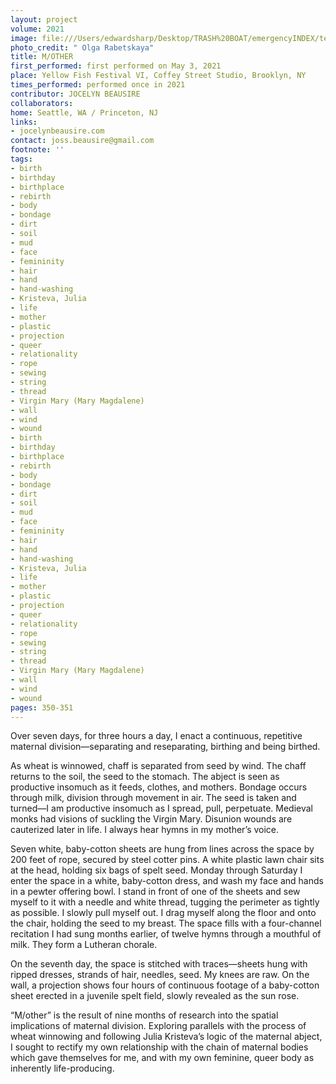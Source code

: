 ```yaml
---
layout: project
volume: 2021
image: file:///Users/edwardsharp/Desktop/TRASH%20BOAT/emergencyINDEX/ten_plus/guts/Links/1665417146607__m_other--Jocelyn_Beausire.jpg
photo_credit: " Olga Rabetskaya"
title: M/OTHER
first_performed: first performed on May 3, 2021
place: Yellow Fish Festival VI, Coffey Street Studio, Brooklyn, NY
times_performed: performed once in 2021
contributor: JOCELYN BEAUSIRE
collaborators:
home: Seattle, WA / Princeton, NJ
links:
- jocelynbeausire.com
contact: joss.beausire@gmail.com
footnote: ''
tags:
- birth
- birthday
- birthplace
- rebirth
- body
- bondage
- dirt
- soil
- mud
- face
- femininity
- hair
- hand
- hand-washing
- Kristeva, Julia
- life
- mother
- plastic
- projection
- queer
- relationality
- rope
- sewing
- string
- thread
- Virgin Mary (Mary Magdalene)
- wall
- wind
- wound
- birth
- birthday
- birthplace
- rebirth
- body
- bondage
- dirt
- soil
- mud
- face
- femininity
- hair
- hand
- hand-washing
- Kristeva, Julia
- life
- mother
- plastic
- projection
- queer
- relationality
- rope
- sewing
- string
- thread
- Virgin Mary (Mary Magdalene)
- wall
- wind
- wound
pages: 350-351
---
```


Over seven days, for three hours a day, I enact a continuous, repetitive maternal division—separating and reseparating, birthing and being birthed.

As wheat is winnowed, chaff is separated from seed by wind. The chaff returns to the soil, the seed to the stomach. The abject is seen as productive insomuch as it feeds, clothes, and mothers. Bondage occurs through milk, division through movement in air. The seed is taken and turned—I am productive insomuch as I spread, pull, perpetuate. Medieval monks had visions of suckling the Virgin Mary. Disunion wounds are cauterized later in life. I always hear hymns in my mother’s voice.

Seven white, baby-cotton sheets are hung from lines across the space by 200 feet of rope, secured by steel cotter pins. A white plastic lawn chair sits at the head, holding six bags of spelt seed. Monday through Saturday I enter the space in a white, baby-cotton dress, and wash my face and hands in a pewter offering bowl. I stand in front of one of the sheets and sew myself to it with a needle and white thread, tugging the perimeter as tightly as possible. I slowly pull myself out. I drag myself along the floor and onto the chair, holding the seed to my breast. The space fills with a four-channel recitation I had sung months earlier, of twelve hymns through a mouthful of milk. They form a Lutheran chorale. 

On the seventh day, the space is stitched with traces—sheets hung with ripped dresses, strands of hair, needles, seed. My knees are raw. On the wall, a projection shows four hours of continuous footage of a baby-cotton sheet erected in a juvenile spelt field, slowly revealed as the sun rose. 

“M/other” is the result of nine months of research into the spatial implications of maternal division. Exploring parallels with the process of wheat winnowing and following Julia Kristeva’s logic of the maternal abject, I sought to rectify my own relationship with the chain of maternal bodies which gave themselves for me, and with my own feminine, queer body as inherently life-producing. 